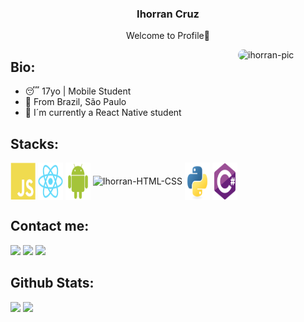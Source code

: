<div align="center"> 

### **Ihorran Cruz** 
Welcome to Profile🦆

</div>

<img align="right" alt="ihorran-pic" width="140" style="border-radius:50px;" src="https://user-images.githubusercontent.com/92957629/156885082-2311a942-b5a3-4163-9ad8-8efcac0fca55.gif">


## **Bio:**

- 😴 17yo | Mobile Student
- 📌 From Brazil, São Paulo
- 🚀 I´m currently a React Native student 


## **Stacks:**
<img align="center" alt="Ihorran-Js" height="60" width="40" src="https://raw.githubusercontent.com/devicons/devicon/master/icons/javascript/javascript-plain.svg"> <img align="center" alt="Ihorran-React" height="60" width="40" src="https://raw.githubusercontent.com/devicons/devicon/master/icons/react/react-original.svg"> <img align="center" alt="Ihorran-React" height="60" width="40" src="https://raw.githubusercontent.com/devicons/devicon/1119b9f84c0290e0f0b38982099a2bd027a48bf1/icons/android/android-plain.svg"> <img align="center" alt="Ihorran-HTML-CSS" height="70" width="70" src="https://user-images.githubusercontent.com/92957629/218325451-29c33d4d-35b9-4ba2-b91f-060b7ec32785.png"> <img align="center" alt="Ihorran-Python" height="60" width="40" src="https://raw.githubusercontent.com/devicons/devicon/master/icons/python/python-original.svg"> <img align="center" alt="Ihorran-Csharp" height="60" width="40" src="https://raw.githubusercontent.com/devicons/devicon/master/icons/csharp/csharp-original.svg">


## **Contact me:**

<a href="https://www.linkedin.com/in/ihorran-cruz-916647244/" target="_blank"><img src="https://img.shields.io/badge/LinkedIn-0077B5?style=for-the-badge&logo=linkedin&logoColor=white" target="_blank"></a>
<a href="https://www.instagram.com/ihorranpng/" target="_blank"><img src="https://img.shields.io/badge/-Instagram-%23E4405F?style=for-the-badge&logo=instagram&logoColor=white" target="_blank"></a> <a href="https://linktr.ee/ihorrandev"><img src="https://img.shields.io/badge/linktree-39E09B?style=for-the-badge&logo=linktree&logoColor=white" target="_blank"></a>


## **Github Stats:**

<img height="140em" src="https://github-readme-stats.vercel.app/api?username=ihorrandev&show_icons=true&theme=github_dark&include_all_commits=true&count_private=true"/> <img height="140em" src="https://github-readme-stats.vercel.app/api/top-langs/?username=ihorrandev&layout=compact&langs_count=7&theme=github_dark"/>
